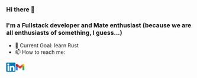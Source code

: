 ### Hi there 👋

### I'm a Fullstack developer and Mate enthusiast (because we are all enthusiasts of something, I guess...)

- 🌱 Current Goal: learn Rust
- 📫 How to reach me: 

[<img align="left" alt="linkedin" width=25px src="./linkedin.png" />](https://www.linkedin.com/in/martinsotelowebdev/) [<img align="left" alt="gmail" width=25px src="./gmail.png" />](mailto:martinscaraguel@gmail.com)


